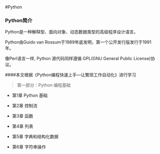 #Python

### Python简介

Python是一种解释型、面向对象、动态数据类型的高级程序设计语言。

Python由Guido van Rossum于1989年底发明，第一个公开发行版发行于1991年。

像Perl语言一样, Python 源代码同样遵循 GPL(GNU General Public License)协议。

####本文根据《Python编程快速上手—让繁琐工作自动化》进行学习

> 第一部分：Python 编程基础

- 第1章 Python 基础
  
- 第2章 控制流

- 第3章 函数

- 第4章 列表

- 第5章 字典和结构化数据

- 第6章 字符串操作

